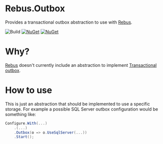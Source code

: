 # Rebus.Outbox
Provides a transactional outbox abstraction to use with [Rebus](https://github.com/rebus-org/Rebus).

![Build](https://github.com/rsivanov/Rebus.Outbox/workflows/Build%20&%20test%20&%20publish%20Nuget/badge.svg?branch=master)
[![NuGet](https://img.shields.io/nuget/dt/Rebus.Outbox)](https://www.nuget.org/packages/Rebus.Outbox) 
[![NuGet](https://img.shields.io/nuget/v/Rebus.Outbox)](https://www.nuget.org/packages/Rebus.Outbox)

Why?
===
[Rebus](https://github.com/rebus-org/Rebus) doesn't currently include an abstraction to implement [Transactional outbox](https://github.com/canton7/RestEase#query-parameters).

How to use
===
This is just an abstraction that should be implemented to use a specific storage. For example a possible SQL Server outbox configuration would be something like:

```csharp
Configure.With(...)
	.(...)
	.Outbox(o => o.UseSqlServer(...))
	.Start();
```